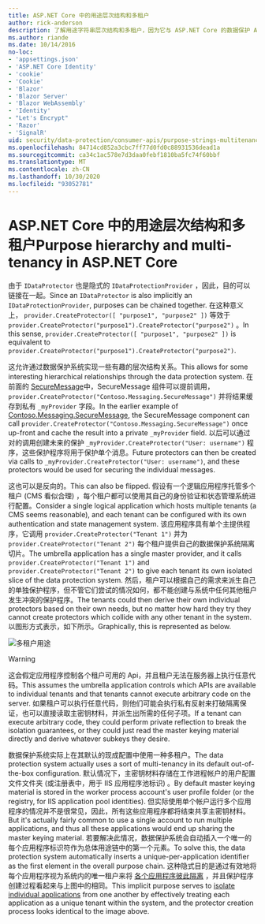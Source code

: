```yaml
---
title: ASP.NET Core 中的用途层次结构和多租户
author: rick-anderson
description: 了解用途字符串层次结构和多租户，因为它与 ASP.NET Core 的数据保护 Api 相关。
ms.author: riande
ms.date: 10/14/2016
no-loc:
- 'appsettings.json'
- 'ASP.NET Core Identity'
- 'cookie'
- 'Cookie'
- 'Blazor'
- 'Blazor Server'
- 'Blazor WebAssembly'
- 'Identity'
- "Let's Encrypt"
- 'Razor'
- 'SignalR'
uid: security/data-protection/consumer-apis/purpose-strings-multitenancy
ms.openlocfilehash: 84714cd852a3cbc7ff77d0fd0c88931536dead1a
ms.sourcegitcommit: ca34c1ac578e7d3daa0febf1810ba5fc74f60bbf
ms.translationtype: MT
ms.contentlocale: zh-CN
ms.lasthandoff: 10/30/2020
ms.locfileid: "93052781"
---
```

# <a name="purpose-hierarchy-and-multi-tenancy-in-aspnet-core"></a><span data-ttu-id="ddc9f-103">ASP.NET Core 中的用途层次结构和多租户</span><span class="sxs-lookup"><span data-stu-id="ddc9f-103">Purpose hierarchy and multi-tenancy in ASP.NET Core</span></span>

<span data-ttu-id="ddc9f-104">由于 `IDataProtector` 也是隐式的 `IDataProtectionProvider` ，因此，目的可以链接在一起。</span><span class="sxs-lookup"><span data-stu-id="ddc9f-104">Since an `IDataProtector` is also implicitly an `IDataProtectionProvider`, purposes can be chained together.</span></span> <span data-ttu-id="ddc9f-105">在这种意义上， `provider.CreateProtector([ "purpose1", "purpose2" ])` 等效于 `provider.CreateProtector("purpose1").CreateProtector("purpose2")` 。</span><span class="sxs-lookup"><span data-stu-id="ddc9f-105">In this sense, `provider.CreateProtector([ "purpose1", "purpose2" ])` is equivalent to `provider.CreateProtector("purpose1").CreateProtector("purpose2")`.</span></span>

<span data-ttu-id="ddc9f-106">这允许通过数据保护系统实现一些有趣的层次结构关系。</span><span class="sxs-lookup"><span data-stu-id="ddc9f-106">This allows for some interesting hierarchical relationships through the data protection system.</span></span> <span data-ttu-id="ddc9f-107">在前面的 [SecureMessage](xref:security/data-protection/consumer-apis/purpose-strings#data-protection-contoso-purpose)中，SecureMessage 组件可以提前调用， `provider.CreateProtector("Contoso.Messaging.SecureMessage")` 并将结果缓存到私有 `_myProvider` 字段。</span><span class="sxs-lookup"><span data-stu-id="ddc9f-107">In the earlier example of [Contoso.Messaging.SecureMessage](xref:security/data-protection/consumer-apis/purpose-strings#data-protection-contoso-purpose), the SecureMessage component can call `provider.CreateProtector("Contoso.Messaging.SecureMessage")` once up-front and cache the result into a private `_myProvider` field.</span></span> <span data-ttu-id="ddc9f-108">以后可以通过对的调用创建未来的保护 `_myProvider.CreateProtector("User: username")` 程序，这些保护程序将用于保护单个消息。</span><span class="sxs-lookup"><span data-stu-id="ddc9f-108">Future protectors can then be created via calls to `_myProvider.CreateProtector("User: username")`, and these protectors would be used for securing the individual messages.</span></span>

<span data-ttu-id="ddc9f-109">这也可以是反向的。</span><span class="sxs-lookup"><span data-stu-id="ddc9f-109">This can also be flipped.</span></span> <span data-ttu-id="ddc9f-110">假设有一个逻辑应用程序托管多个租户 (CMS 看似合理) ，每个租户都可以使用其自己的身份验证和状态管理系统进行配置。</span><span class="sxs-lookup"><span data-stu-id="ddc9f-110">Consider a single logical application which hosts multiple tenants (a CMS seems reasonable), and each tenant can be configured with its own authentication and state management system.</span></span> <span data-ttu-id="ddc9f-111">该应用程序具有单个主提供程序，它调用 `provider.CreateProtector("Tenant 1")` 并为 `provider.CreateProtector("Tenant 2")` 每个租户提供自己的数据保护系统隔离切片。</span><span class="sxs-lookup"><span data-stu-id="ddc9f-111">The umbrella application has a single master provider, and it calls `provider.CreateProtector("Tenant 1")` and `provider.CreateProtector("Tenant 2")` to give each tenant its own isolated slice of the data protection system.</span></span> <span data-ttu-id="ddc9f-112">然后，租户可以根据自己的需求来派生自己的单独保护程序，但不管它们尝试的情况如何，都不能创建与系统中任何其他租户发生冲突的保护程序。</span><span class="sxs-lookup"><span data-stu-id="ddc9f-112">The tenants could then derive their own individual protectors based on their own needs, but no matter how hard they try they cannot create protectors which collide with any other tenant in the system.</span></span> <span data-ttu-id="ddc9f-113">以图形方式表示，如下所示。</span><span class="sxs-lookup"><span data-stu-id="ddc9f-113">Graphically, this is represented as below.</span></span>

![多租户用途](purpose-strings-multitenancy/_static/purposes-multi-tenancy.png)

>[!WARNING]
> <span data-ttu-id="ddc9f-115">这会假定应用程序控制各个租户可用的 Api，并且租户无法在服务器上执行任意代码。</span><span class="sxs-lookup"><span data-stu-id="ddc9f-115">This assumes the umbrella application controls which APIs are available to individual tenants and that tenants cannot execute arbitrary code on the server.</span></span> <span data-ttu-id="ddc9f-116">如果租户可以执行任意代码，则他们可能会执行私有反射来打破隔离保证，也可以直接读取主密钥材料，并派生出所需的任何子项。</span><span class="sxs-lookup"><span data-stu-id="ddc9f-116">If a tenant can execute arbitrary code, they could perform private reflection to break the isolation guarantees, or they could just read the master keying material directly and derive whatever subkeys they desire.</span></span>

<span data-ttu-id="ddc9f-117">数据保护系统实际上在其默认的现成配置中使用一种多租户。</span><span class="sxs-lookup"><span data-stu-id="ddc9f-117">The data protection system actually uses a sort of multi-tenancy in its default out-of-the-box configuration.</span></span> <span data-ttu-id="ddc9f-118">默认情况下，主密钥材料存储在工作进程帐户的用户配置文件文件夹 (或注册表中，用于 IIS 应用程序池标识) 。</span><span class="sxs-lookup"><span data-stu-id="ddc9f-118">By default master keying material is stored in the worker process account's user profile folder (or the registry, for IIS application pool identities).</span></span> <span data-ttu-id="ddc9f-119">但实际使用单个帐户运行多个应用程序的情况并不是很常见，因此，所有这些应用程序都将结束共享主密钥材料。</span><span class="sxs-lookup"><span data-stu-id="ddc9f-119">But it's actually fairly common to use a single account to run multiple applications, and thus all these applications would end up sharing the master keying material.</span></span> <span data-ttu-id="ddc9f-120">若要解决此情况，数据保护系统会自动插入一个唯一的每个应用程序标识符作为总体用途链中的第一个元素。</span><span class="sxs-lookup"><span data-stu-id="ddc9f-120">To solve this, the data protection system automatically inserts a unique-per-application identifier as the first element in the overall purpose chain.</span></span> <span data-ttu-id="ddc9f-121">这种隐式目的是通过有效地将每个应用程序视为系统内的唯一租户来将 [各个应用程序彼此隔离](xref:security/data-protection/configuration/overview#per-application-isolation) ，并且保护程序创建过程看起来与上图中的相同。</span><span class="sxs-lookup"><span data-stu-id="ddc9f-121">This implicit purpose serves to [isolate individual applications](xref:security/data-protection/configuration/overview#per-application-isolation) from one another by effectively treating each application as a unique tenant within the system, and the protector creation process looks identical to the image above.</span></span>
